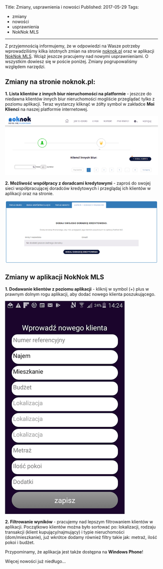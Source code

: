 Title: Zmiany, usprawnienia i nowości
Published: 2017-05-29
Tags:
- zmiany
- nowości
- usprawnienia
- NokNok MLS
---

Z przyjemnością informujemy, że w odpowiedzi na Wasze potrzeby wprowadziliśmy kilka istotnych zmian na stronie [noknok.pl](http://noknok.pl) oraz w aplikacji [NokNok MLS](https://play.google.com/store/apps/details?id=com.noknok.noknok&hl=pl). Wciąż jeszcze pracujemy nad nowymi usprawnieniami. O wszystkim dowiesz się w poście poniżej. Zmiany pogrupowaliśmy względem narzędzi.

**Zmiany na stronie noknok.pl:**
----------------------------

**1. Lista klientów z innych biur nieruchomości na platformie** - jeszcze do niedawna klientów innych biur nieruchomości mogliście przeglądać tylko z poziomu aplikacji. Teraz wystarczy kliknąć w żółty symbol w zakładce **Moi Klienci** na naszej platformie internetowej.

![enter image description here](/assets/images/post2_yellow.png)

**2. Możliwość współpracy z doradcami kredytowymi** - zaproś do swojej sieci współpracującej doradców kredytowych i przeglądaj ich klientów w aplikacji oraz na stronie. 

![enter image description here](/assets/images/credit.png "credit")

**Zmiany w aplikacji NokNok MLS**
-----------------------------

**1. Dodawanie klientów z poziomu aplikacji** - kliknij w symbol (+) plus w prawnym dolnym rogu aplikacji, aby dodać nowego klienta poszukującego.

![dodaj klienta](/assets/images/dodaj_klienta.png "dodaj klienta")

**2. Filtrowanie wyników** - pracujemy nad lepszym filtrowaniem klientów w aplikacji. Początkowo klientów można było sortować po: lokalizacji, rodzaju transakcji (klient kupujący/najmujący) i typie nieruchomości (dom/mieszkanie), już wkrótce dodamy również filtry takie jak: metraż, ilość pokoi i budżet. 

Przypominamy, że aplikacja jest także dostępna na **Windows Phone**!

Więcej nowości już niedługo...

